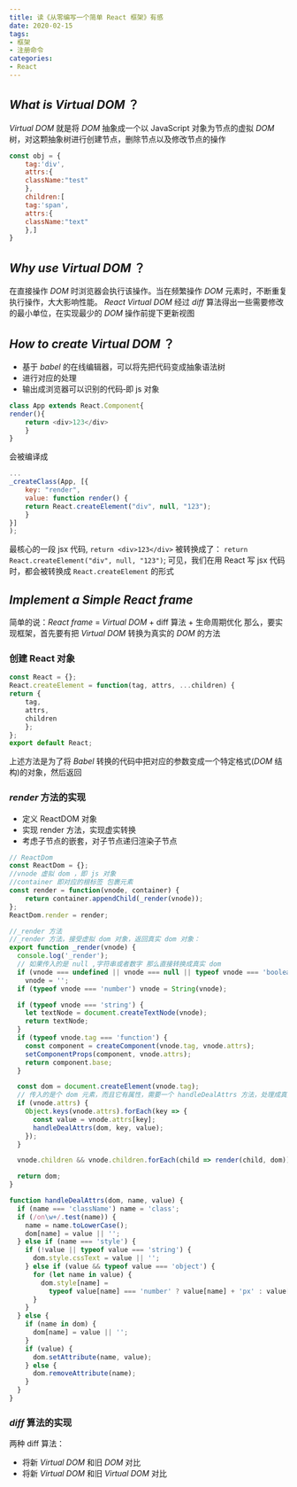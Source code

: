 ```yaml
---
title: 读《从零编写一个简单 React 框架》有感
date: 2020-02-15
tags: 
- 框架
- 注册命令
categories: 
- React
---
```

## _What is Virtual DOM_ ？
_Virtual DOM_ 就是将 _DOM_ 抽象成一个以 JavaScript 对象为节点的虚拟 _DOM_ 树，对这颗抽象树进行创建节点，删除节点以及修改节点的操作
```javascript
const obj = {
    tag:'div',
    attrs:{
    className:"test"
    },
    children:[
    tag:'span',
    attrs:{
    className:"text"
    },]
}
```
## _Why use Virtual DOM_ ？
在直接操作 _DOM_ 时浏览器会执行该操作。当在频繁操作 _DOM_ 元素时，不断重复执行操作，大大影响性能。
_React Virtual DOM_ 经过 _diff_ 算法得出一些需要修改的最小单位，在实现最少的 _DOM_ 操作前提下更新视图
## _How to create Virtual DOM_ ？
* 基于 _babel_ 的在线编辑器，可以将先把代码变成抽象语法树
* 进行对应的处理
* 输出成浏览器可以识别的代码‑即 js 对象

```javascript
class App extends React.Component{
render(){
    return <div>123</div>
    }
}
```
会被编译成
```javascript
...
_createClass(App, [{
    key: "render",
    value: function render() {
    return React.createElement("div", null, "123");
    }
}]
);
```
最核心的一段 jsx 代码, `return <div>123</div>` 被转换成了： `return
React.createElement("div", null, "123")`;
可见，我们在用 React 写 jsx 代码时，都会被转换成 `React.createElement` 的形式


## _Implement a Simple React frame_
简单的说：_React frame_ = _Virtual DOM_ + diff 算法 + 生命周期优化 
那么，要实现框架，首先要有把 _Virtual DOM_ 转换为真实的 _DOM_ 的方法
### 创建 React 对象
```javascript
const React = {};
React.createElement = function(tag, attrs, ...children) {
return {
    tag,
    attrs,
    children
    };
};
export default React;
```
上述方法是为了将 _Babel_ 转换的代码中把对应的参数变成一个特定格式(_DOM_ 结构)的对象，然后返回
### _render_ 方法的实现
* 定义 ReactDOM 对象
* 实现 render 方法，实现虚实转换
* 考虑子节点的嵌套，对子节点递归渲染子节点

```javascript
// ReactDom
const ReactDom = {};
//vnode 虚拟 dom ，即 js 对象
//container 即对应的根标签 包裹元素
const render = function(vnode, container) {
    return container.appendChild(_render(vnode));
};
ReactDom.render = render;
```
```javascript
//_render 方法
//_render 方法，接受虚拟 dom 对象，返回真实 dom 对象：
export function _render(vnode) {
  console.log('_render');
  // 如果传入的是 null ,字符串或者数字 那么直接转换成真实 dom 
  if (vnode === undefined || vnode === null || typeof vnode === 'boolean')
    vnode = '';
  if (typeof vnode === 'number') vnode = String(vnode);

  if (typeof vnode === 'string') {
    let textNode = document.createTextNode(vnode);
    return textNode;
  }
  if (typeof vnode.tag === 'function') {
    const component = createComponent(vnode.tag, vnode.attrs);
    setComponentProps(component, vnode.attrs);
    return component.base;
  }

  const dom = document.createElement(vnode.tag);
  // 传入的是个 dom 元素，而且它有属性，需要一个 handleDealAttrs 方法，处理成真实 dom 的属性
  if (vnode.attrs) {
    Object.keys(vnode.attrs).forEach(key => {
      const value = vnode.attrs[key];
      handleDealAttrs(dom, key, value);
    });
  }

  vnode.children && vnode.children.forEach(child => render(child, dom)); // 递归渲染子节点

  return dom;
}
```
```javascript
function handleDealAttrs(dom, name, value) {
  if (name === 'className') name = 'class';
  if (/on\w+/.test(name)) {
    name = name.toLowerCase();
    dom[name] = value || '';
  } else if (name === 'style') {
    if (!value || typeof value === 'string') {
      dom.style.cssText = value || '';
    } else if (value && typeof value === 'object') {
      for (let name in value) {
        dom.style[name] =
          typeof value[name] === 'number' ? value[name] + 'px' : value[name];
      }
    }
  } else {
    if (name in dom) {
      dom[name] = value || '';
    }
    if (value) {
      dom.setAttribute(name, value);
    } else {
      dom.removeAttribute(name);
    }
  }
}
```
### _diff_ 算法的实现
两种 diff 算法：
* 将新 _Virtual DOM_ 和旧 _DOM_ 对比
* 将新 _Virtual DOM_ 和旧 _Virtual DOM_ 对比


